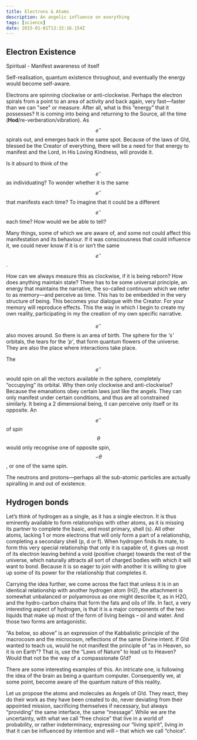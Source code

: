 ```yaml
---
title: Electrons & Atoms
description: An angelic influence on everything
tags: [science]
date: 2015-01-01T13:32:16.154Z
---
```


## Electron Existence

Spiritual - Manifest awareness of itself

Self-realisation, quantum existence throughout, and eventually the energy would become self-aware.

Electrons are spinning clockwise or anti-clockwise. Perhaps the electron spirals from a point to an area of activity and back again, very fast&mdash;faster than we can "see" or measure. After all, what is this “energy” that it possesses? It is coming into being and returning to the Source, all the time (**Hod**/re-verberation/vibration). As $$e^-$$ spirals out, and emerges back in the same spot. Because of the laws of G!d, blessed be the Creator of everything, there will be a need for that energy to manifest and the Lord, in His Loving Kindness, will provide it.

Is it absurd to think of the $$e^-$$ as individuating? To wonder whether it is the same $$e^-$$ that manifests each time? To imagine that it could be a different $$e^-$$ each time? How would we be able to tell?

Many things, some of which we are aware of, and some not could affect this manifestation and its behaviour. If it was consciousness that could influence it, we could never know if it is or isn’t the same $$e^-$$.

How can we always measure this as clockwise, if it is being reborn? How does anything maintain state? There has to be some universal principle, an energy that maintains the narrative, the so-called continuum which we refer to as memory&mdash;and perceive as time. This has to be embedded in the very structure of being. This becomes your dialogue with the Creator. For your memory will reproduce effects. This the way in which I begin to create my own reality, participating in my the creation of my own specific narrative.

$$e^-$$ also moves around. So there is an area of birth. The sphere for the _‘s’_ orbitals, the tears for the _‘p’_, that form quantum flowers of the universe. They are also the place where interactions take place.

The $$e^-$$ would spin on all the vectors available in the sphere, completely “occupying” its orbital. Why then only clockwise and anti-clockwise? Because the emanations obey certain laws just like the angels. They can only manifest under certain conditions, and thus are all constrained similarly. It being a 2 dimensional being, it can perceive only itself or its opposite. An $$e^-$$ of spin $$\theta$$ would only recognise one of opposite spin,$$-{\theta}$$, or one of the same spin.

The neutrons and protons&mdash;perhaps all the sub-atomic particles are actually spiralling in and out of existence.

## Hydrogen bonds

Let’s think of hydrogen as a single, as it has a single electron. It is thus eminently available to form relationships with other atoms, as it is missing its partner to complete the basic, and most primary, shell (s). All other atoms, lacking 1 or more electrons that will only form a part of a relationship, completing a secondary shell (p, d or f). When hydrogen finds its mate, to form this very special relationship that only it is capable of, it gives up most of its electron leaving behind a void (positive charge) towards the rest of the universe, which naturally attracts all sort of charged bodies with which it will want to bond. Because it is so eager to join with another it is willing to give up some of its power for the relationship that completes it.

Carrying the idea further, we come across the fact that unless it is in an identical relationship with another hydrogen atom (H2), the attachment is somewhat unbalanced or polyamorous as one might describe it, as in H2O, and the hydro-carbon chains that form the fats and oils of life. In fact, a very interesting aspect of hydrogen, is that it is a major components of the two liquids that make up most of the form of living beings – oil and water. And those two forms are antagonistic.

“As below, so above” is an expression of the Kabbalistic principle of the macrocosm and the microcosm, reflections of the same Divine intent. If G!d wanted to teach us, would he not manifest the principle of “as in Heaven, so it is on Earth”? That is, use the “Laws of Nature” to lead us to Heaven? Would that not be the way of a compassionate G!d?

There are some interesting examples of this. An intricate one, is following the idea of the brain as being a quantum computer. Consequently we, at some point, become aware of the quantum nature of this reality.

Let us propose the atoms and molecules as Angels of G!d. They react, they do their work as they have been created to do, never deviating from their appointed mission, sacrificing themselves if necessary, but always “providing” the same interface, the same “message”. While we are the uncertainty, with what we call “free choice” that live in a world of probability, or rather indeterminacy, expressing our “living spirit”, living in that it can be influenced by intention and will – that which we call “choice”.
